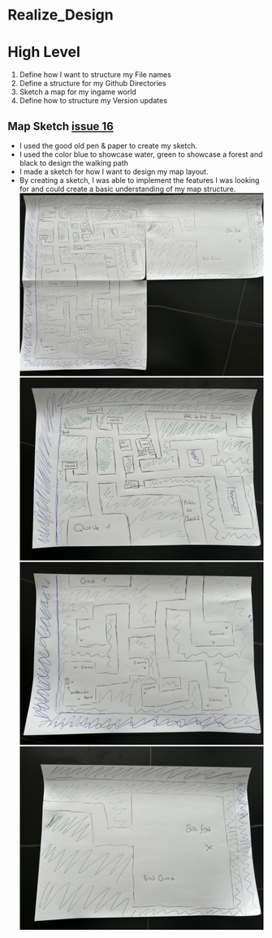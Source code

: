 # Realize_Design

# High Level
1. Define how I want to structure my File names
2. Define a structure for my Github Directories
3. Sketch a map for my ingame world
4. Define how to structure my Version updates

## Map Sketch [issue 16]
* I used the good old pen & paper to create my sketch.
* I used the color blue to showcase water, green to showcase a forest and black to design the walking path
* I made a sketch for how I want to design my map layout.
* By creating a sketch, I was able to implement the features I was looking for and could create a basic understanding of my map structure.
![Map Sketch put together][mapSketchAll]
![Map Sketch First Map Section][mapSketch1]
![Map Sketch Second Map Section][mapSketch2]
![Map Sketch Third Map Section][mapSketch3]

[issue 16]: https://github.com/MysterionNY/m431_ap24a_ForgottenLands/issues/16

[mapSketchAll]: ../02_Resources/Images/04_MapSketchAll.jpg
[mapSketch1]: ../02_Resources/Images/04_MapSketch1.jpg
[mapSketch2]: ../02_Resources/Images/04_MapSketch2.jpg
[mapSketch3]: ../02_Resources/Images/04_MapSketch3.jpg